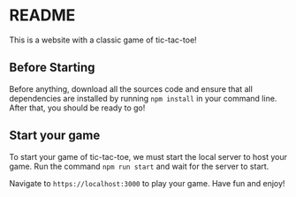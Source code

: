 # README
This is a website with a classic game of tic-tac-toe!

## Before Starting
Before anything, download all the sources code and ensure that all dependencies are installed
by running `npm install` in your command line. After that, you should be ready to go!

## Start your game
To start your game of tic-tac-toe, we must start the local server to host your game. Run
the command `npm run start` and wait for the server to start.

Navigate to `https://localhost:3000` to play your game. Have fun and enjoy!
